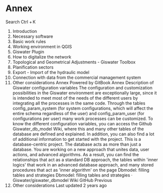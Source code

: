 # Annex

Search
Ctrl + K
1. Introduction
2. Necessary software
3. Basic work rules
4. Working environment in QGIS
5. Giswater Plugin
6. How to digitalize the network
7. Topological and Geometrical Adjustments - Giswater Toolbox
8. Planification sectors
9. Export - Import of the hydraulic model
10. Connection with data from the commercial management system
11. Other considerations
Annex
Powered by GitBook
Annex
Description of Giswater configuration variables
The configuration and customization possibilities in the Giswater environment are exceptionally large, since it is intended to meet most of the needs of the different users by integrating all the processes in the same code.
Through the tables config_param_system (for system configurations, which will affect the entire schema regardless of the user) and config_param_user (for configurations per user) many work processes can be customized.
To know the different configuration variables, you can access the Github Giswater_db_model Wiki, where this and many other tables of the database are defined and explained. In addition, you can also find a lot of additional information to get started with the project.
This is a database-centric project. The database acts as more than just a database. You are working on a new approach that unites data, user actions, and advanced algorithms. 
As a result, you can find the relationships that act as a standard DB approach, the tables within 'inner logics' that work in an advanced database approach, and many stored procedures that act as 'inner algorithm' on the page Dbmodel: filling tables and strategies
Dbmodel: filling tables and strategies · Giswater/giswater_dbmodel Wiki
GitHub
Previous
11. Other considerations
Last updated 2 years ago
